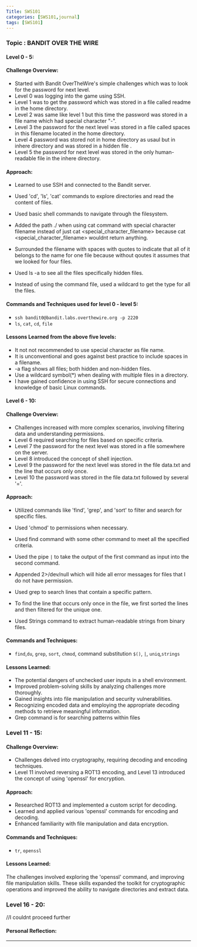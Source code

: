 ```yaml
---
Title: SWS101
categories: [SWS101,journal]
tags: [SWS101]
---
```

### Topic : BANDIT OVER THE WIRE


#### Level 0 - 5:

#### Challenge Overview:
- Started with Bandit OverTheWire's simple challenges which was to look for the password for next level.
- Level 0 was logging into the game using SSH.
- Level 1 was to get the password which was stored in a file called readme in the home directory.
- Level 2 was same like level 1 but this time the password was stored in a file name which had special character "-".
- Level 3 the password for the next level was stored in a file called spaces in this filename located in the home directory.
- Level 4 password was stored not in home directory as usaul but in inhere directory and was stored in a hidden file .
- Level 5 the password for next level was stored in the only human-readable file in the inhere directory.

#### Approach:
- Learned to use SSH and connected to the Bandit server.
- Used 'cd', 'ls', 'cat' commands to explore directories and read the content of files.
- Used basic shell commands to navigate through the filesystem.
- Added the path ./ when using cat command with special character filename instead of just cat <special_character_filename> because cat <special_character_filename> wouldnt return anything.

- Surrounded the filename with spaces with quotes to indicate that all of it belongs to the name for one file because without qoutes it assumes that  we looked for four files.

- Used ls -a to see all the files specifically hidden files.


- Instead of using the command file<filename>, used a wildcard to get the type for all the files.


#### Commands and Techniques used for level 0 - level 5:
- `ssh bandit0@bandit.labs.overthewire.org -p 2220`
- `ls`, `cat`, `cd`, `file`

#### Lessons Learned from the above five levels:
- It not not recommended to use special character as file name.
- It is unconventional and goes against best practice to include spaces in a filename.
- -a flag shows all files; both hidden and non-hidden files.
- Use a wildcard symbol(*) when dealing with multiple files in a directory.
- I have gained confidence in using SSH for secure connections and knowledge of basic Linux commands.

#### Level 6 - 10:

#### Challenge Overview:
- Challenges increased with more complex scenarios, involving filtering data and understanding permissions.
- Level 6 required searching for files based on specific criteria.
- Level 7 the password for the next level was stored in a file somewhere on the server.
- Level 8 introduced the concept of shell injection.
- Level 9 the password for the next level was stored in the file data.txt  and the line that occurs only once.
- Level 10 the password was stored in the file data.txt followed by several '='.

#### Approach:
- Utilized commands like 'find', 'grep', and 'sort' to filter and search for specific files.
- Used 'chmod' to permissions when necessary.
- Used find command with some other command to meet all the specified criteria.
- Used the pipe `|` to take the output of the first command as input into the second command.

- Appended 2>/dev/null which will hide all error messages for files that I do not have permission.
- Used grep to search lines that contain a specific pattern.
- To find the line that occurs only once in the file, we first sorted the lines and then filtered for the unique one.

- Used Strings command to extract human-readable strings from binary files.

#### Commands and Techniques:
- `find`,`du`, `grep`, `sort`, `chmod`, command substitution `$()`, `|`, `uniq`,`strings`

#### Lessons Learned:
- The potential dangers of unchecked user inputs in a shell environment.
- Improved problem-solving skills by analyzing challenges more thoroughly.
- Gained insights into file manipulation and security vulnerabilities.
- Recognizing encoded data and employing the appropriate decoding methods to retrieve meaningful information.
- Grep command is for searching patterns within files

### Level 11 - 15:

#### Challenge Overview:
- Challenges delved into cryptography, requiring decoding and encoding techniques.
- Level 11 involved reversing a ROT13 encoding, and Level 13 introduced the concept of using 'openssl' for encryption.

#### Approach:
- Researched ROT13 and implemented a custom script for decoding.
- Learned and applied various 'openssl' commands for encoding and decoding.
- Enhanced familiarity with file manipulation and data encryption.

#### Commands and Techniques:
- `tr`, `openssl`

#### Lessons Learned:
The challenges involved exploring the 'openssl' command, and improving file manipulation skills. These skills expanded the toolkit for cryptographic operations and improved the ability to navigate directories and extract data.

### Level 16 - 20:
//I couldnt proceed further

#### Personal Reflection:


---